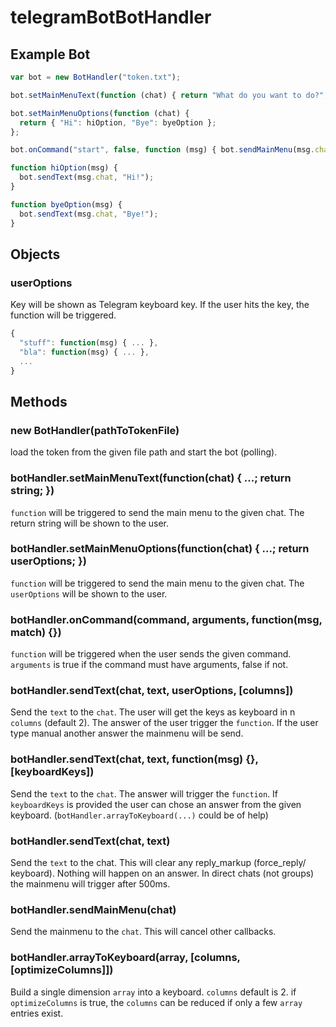 # telegramBotBotHandler

## Example Bot

```js
var bot = new BotHandler("token.txt");

bot.setMainMenuText(function (chat) { return "What do you want to do?"; });

bot.setMainMenuOptions(function (chat) {
  return { "Hi": hiOption, "Bye": byeOption };
};

bot.onCommand("start", false, function (msg) { bot.sendMainMenu(msg.chat); })

function hiOption(msg) {
  bot.sendText(msg.chat, "Hi!");
}

function byeOption(msg) {
  bot.sendText(msg.chat, "Bye!");
}
```

## Objects

### userOptions
Key will be shown as Telegram keyboard key. If the user hits the key, the function will be triggered.
```js
{
  "stuff": function(msg) { ... },
  "bla": function(msg) { ... },
  ...
}
```

## Methods

### new BotHandler(pathToTokenFile)
load the token from the given file path and start the bot (polling).

### botHandler.setMainMenuText(function(chat) { ...; return string;  })
`function` will be triggered to send the main menu to the given chat. The return string will be shown to the user.

### botHandler.setMainMenuOptions(function(chat) { ...; return userOptions; })
`function` will be triggered to send the main menu to the given chat. The `userOptions` will be shown to the user.

### botHandler.onCommand(command, arguments, function(msg, match) {})
`function` will be triggered when the user sends the given command. `arguments` is true if the command must have arguments, false if not.

### botHandler.sendText(chat, text, userOptions, [columns])
Send the `text` to the `chat`. The user will get the keys as keyboard in n `columns` (default 2). The answer of the user trigger the `function`. If the user type manual another answer the mainmenu will be send.

### botHandler.sendText(chat, text, function(msg) {}, [keyboardKeys])
Send the `text` to the `chat`. The answer will trigger the `function`. If `keyboardKeys` is provided the user can chose an answer from the given keyboard. (`botHandler.arrayToKeyboard(...)` could be of help)

### botHandler.sendText(chat, text)
Send the `text` to the chat. This will clear any reply_markup (force_reply/ keyboard). Nothing will happen on an answer. In direct chats (not groups) the mainmenu will trigger after 500ms.

### botHandler.sendMainMenu(chat)
Send the mainmenu to the `chat`. This will cancel other callbacks.

### botHandler.arrayToKeyboard(array, [columns, [optimizeColumns]])
Build a single dimension `array` into a keyboard. `columns` default is 2. if `optimizeColumns` is true, the `columns` can be reduced if only a few `array` entries exist.
